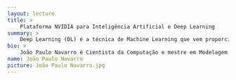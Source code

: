 ```yaml
---
layout: lecture
title: >
    Plataforma NVIDIA para Inteligência Artificial e Deep Learning
summary: >
    Deep Learning (DL) é a técnica de Machine Learning que vem proporcionando avanços surpreendentes nos mais variados fluxos de trabalho da indústria e academia. A Inteligência Artificial moderna é a 4ª revolução industrial e a plataforma da NVIDIA fornece poder computacional para os mais complexos algoritmos de DL. A nova arquitetura de GPUs Volta, juntamente com o CUDA 9 e os SDKs da NVIDIA, foram aprimorados para incluir algoritmos especializados e altamente otimizados para extrair o máximo potencial das placas de vídeo no treinamento de algoritmos de DL, utilizados nos mais importantes frameworks da atualidade (TensorFlow, Caffe, Torch, etc). Veremos aplicações dos algoritmos de DL em diversas áreas do conhecimento, como Visão Computacional, Carros Autônomos e Robótica!
bio: >
    João Paulo Navarro é Cientista da Computação e mestre em Modelagem Computacional (UFJF), tendo dedicado boa parte de sua carreira desenvolvendo projetos de computação científica, simulação física e machine learning. Possui vasta experiência no desenvolvimento de algoritmos e técnicas de visualização voltadas ao processamento geofísico. Hoje, na NVIDIA, é Arquiteto de Soluções com foco em computação de alto-desempenho e Deep Learning.
name: João Paulo Navarro
picture: João Paulo Navarro.jpg
---
```

